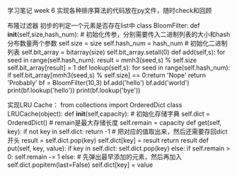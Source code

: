 学习笔记
week 6
实现各种排序算法的代码放在py文件，随时check和回顾

布隆过滤器
初步的判定一个元素是否存在list中
class BloomFilter:
    def __init__(self,size,hash_num):
        # 初始化传参，分别需要传入二进制列表的大小和hash分布数量两个参数
        self.size = size
        self.hash_num = hash_num
        # 初始化二进制列表
        self.bit_array = bitarray(size)
        self.bit_array.setall(0)
    def add(self,s):
        for seed in range(self.hash_num):
            result = mmh3(seed,s) % self.size
            self.bit_array[result] = 1
    def lookup(self,s):
        for seed in range(self.hash_num):
            if self.bit_array[mmh3(seed,s) % self.size] == 0:return 'Nope'
        return 'Probably'
bf = BloomFilter(10,3)
bf.add('hello')
bf.add('world')
print(bf.lookup('hello'))
print(bf.lookup('bye'))


实现LRU Cache：
from collections import OrderedDict
class LRUCache(object):
    def __init__(self,capacity):
        # 初始化存储字典
        self.dict = OrderedDict()
        # remain是最大存储长度
        self.remain = capacity
    def get(self, key):
        if not key in self.dict:
            return -1
        # 把对应的值取出来，然后还需要存回dict开头
        result = self.dict.pop(key)
        self.dict[key] = result
        return result
    def put(self, key, value):
        if key in self.dict:
            self.dict.pop(key)
        else:
            if self.remain > 0:
                self.remain -= 1
            else:
                # 先弹出最早添加的元素，然后再加入
                self.dict.popitem(last=False)
        self.dict[key] = value
